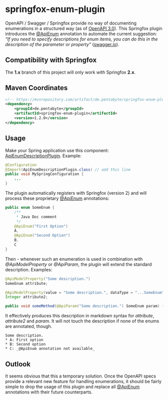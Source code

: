 # springfox-enum-plugin

OpenAPI / Swagger / Springfox provide no way of documenting enumerations in a structured way (as of [OpenAPI 3.0](https://github.com/OAI/OpenAPI-Specification/blob/master/versions/3.0.0.md)). This Springfox plugin introduces the [@ApiEnum](src/main/java/de/pentabyte/springfox/ApiEnum.java) annotation to automate the current suggestion: _"If you need to specify descriptions for enum items, you can do this in the description of the parameter or property"_ ([swagger.io](https://swagger.io/docs/specification/data-models/enums/)).

## Compatibility with Springfox

The **1.x** branch of this project will only work with Springfox **2.x**.

## Maven Coordinates

```xml
<!-- https://mvnrepository.com/artifact/de.pentabyte/springfox-enum-plugin -->
<dependency>
    <groupId>de.pentabyte</groupId>
    <artifactId>springfox-enum-plugin</artifactId>
    <version>1.2.0</version>
</dependency>
```

## Usage

Make your Spring application use this component: [ApiEnumDescriptionPlugin](src/main/java/de/pentabyte/springfox/ApiEnumDescriptionPlugin.java). Example:

```java
@Configuration
@Import(ApiEnumDescriptionPlugin.class) // add this line
public void MySpringConfiguration {
	...
}
```

The plugin automatically registers with Springfox (version 2) and will process these proprietary [@ApiEnum](src/main/java/de/pentabyte/springfox/ApiEnum.java) annotations:

```java
public enum SomeEnum {
	/**
	 * Java Doc comment
	 */
	@ApiEnum("First Option")
	A,
	@ApiEnum("Second Option")
	B,
	C
}
```

Then - whenever such an enumeration is used in combination with _@ApiModelProperty_ or _@ApiParam_, the plugin will extend the standard description. Examples:

```java
@ApiModelProperty("Some description.")
SomeEnum attribute;

@ApiModelProperty(value = "Some description.", dataType = "...SomeEnum")
Integer attribute2;

public void someMethod(@ApiParam("Some description.") SomeEnum param) { ... }
```

It effectively produces this description in markdown syntax for _attribute_, _attribute2_ and _param_. It will not touch the description if none of the enums are annotated, though.

```
Some description.
* A: First option
* B: Second option
* C: _@ApiEnum annotation not available_
```

## Outlook

It seems obvious that this a temporary solution. Once the OpenAPI specs provide a relevant new feature for handling enumerations, it should be fairly simple to drop the usage of this plugin and replace all [@ApiEnum](src/main/java/de/pentabyte/springfox/ApiEnum.java) annotations with their future counterparts.
